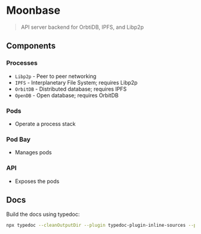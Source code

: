 # Moonbase

> API server backend for OrbtiDB, IPFS, and Libp2p

## Components

### Processes
- `Libp2p` - Peer to peer networking
- `IPFS` - Interplanetary File System; requires Libp2p
- `OrbitDB` - Distributed database; requires IPFS
- `OpenDB` - Open database; requires OrbitDB

### Pods
- Operate a process stack

### Pod Bay
- Manages pods

### API
- Exposes the pods

## Docs

Build the docs using typedoc:

```sh
npx typedoc --cleanOutputDir --plugin typedoc-plugin-inline-sources --plugin typedoc-plugin-coverage  --gitRemote https://github.com/d3conomy/moonbase --gitRevision setup --out docs src
```